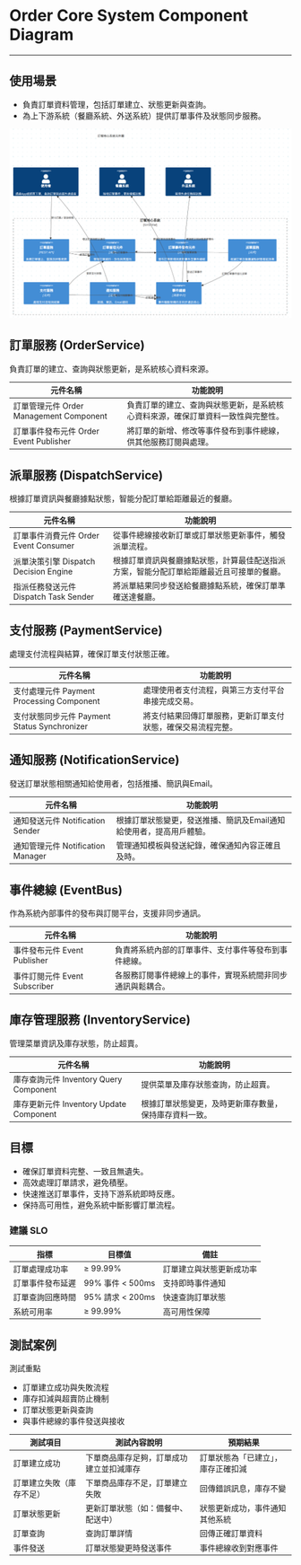 # Order Core System Component Diagram
----

## 使用場景
- 負責訂單資料管理，包括訂單建立、狀態更新與查詢。
- 為上下游系統（餐廳系統、外送系統）提供訂單事件及狀態同步服務。

![](./image/README/c4_order_core_component.png)


## 訂單服務 (OrderService)
負責訂單的建立、查詢與狀態更新，是系統核心資料來源。

| 元件名稱 |	功能說明 |
| ----- | -------- | 
| 訂單管理元件 Order Management Component |	負責訂單的建立、查詢與狀態更新，是系統核心資料來源，確保訂單資料一致性與完整性。 |
| 訂單事件發布元件 Order Event Publisher |	將訂單的新增、修改等事件發布到事件總線，供其他服務訂閱與處理。 |



## 派單服務 (DispatchService)
根據訂單資訊與餐廳據點狀態，智能分配訂單給距離最近的餐廳。

| 元件名稱 |	功能說明 |
| ----- | -------- | 
| 訂單事件消費元件 Order Event Consumer | 	從事件總線接收新訂單或訂單狀態更新事件，觸發派單流程。 | 
| 派單決策引擎 Dispatch Decision Engine | 	根據訂單資訊與餐廳據點狀態，計算最佳配送指派方案，智能分配訂單給距離最近且可接單的餐廳。 | 
| 指派任務發送元件 Dispatch Task Sender | 	將派單結果同步發送給餐廳據點系統，確保訂單準確送達餐廳。 | 

## 支付服務 (PaymentService)
處理支付流程與結算，確保訂單支付狀態正確。

| 元件名稱 |	功能說明 |
| ----- | -------- | 
| 支付處理元件 Payment Processing Component | 	處理使用者支付流程，與第三方支付平台串接完成交易。 | 
| 支付狀態同步元件 Payment Status Synchronizer | 	將支付結果回傳訂單服務，更新訂單支付狀態，確保交易流程完整。 | 

## 通知服務 (NotificationService)
發送訂單狀態相關通知給使用者，包括推播、簡訊與Email。

| 元件名稱 |	功能說明 |
| ----- | -------- | 
| 通知發送元件 Notification Sender |	根據訂單狀態變更，發送推播、簡訊及Email通知給使用者，提高用戶體驗。 |
| 通知管理元件 Notification Manager |	管理通知模板與發送紀錄，確保通知內容正確且及時。 |

## 事件總線 (EventBus)
作為系統內部事件的發布與訂閱平台，支援非同步通訊。

| 元件名稱 |	功能說明 |
| ----- | -------- | 
| 事件發布元件 Event Publisher | 	負責將系統內部的訂單事件、支付事件等發布到事件總線。 | 
| 事件訂閱元件 Event Subscriber | 	各服務訂閱事件總線上的事件，實現系統間非同步通訊與鬆耦合。 | 

## 庫存管理服務 (InventoryService)
管理菜單資訊及庫存狀態，防止超賣。

| 元件名稱 |	功能說明 |
| ----- | -------- |
| 庫存查詢元件 Inventory Query Component | 	提供菜單及庫存狀態查詢，防止超賣。 | 
| 庫存更新元件 Inventory Update Component | 	根據訂單狀態變更，及時更新庫存數量，保持庫存資料一致。 | 

## 目標
- 確保訂單資料完整、一致且無遺失。
- 高效處理訂單請求，避免積壓。
- 快速推送訂單事件，支持下游系統即時反應。
- 保持高可用性，避免系統中斷影響訂單流程。


### 建議 SLO
| 指標 |	目標值 |	備註 |
| ----- | -------- | -------- |
| 訂單處理成功率 |	≥ 99.99% |	訂單建立與狀態更新成功率 |
| 訂單事件發布延遲 |	99% 事件 < 500ms |	支持即時事件通知 |
| 訂單查詢回應時間 |	95% 請求 < 200ms |	快速查詢訂單狀態 |
| 系統可用率 |	≥ 99.99% |	高可用性保障 |


## 測試案例
測試重點
- 訂單建立成功與失敗流程
- 庫存扣減與超賣防止機制
- 訂單狀態更新與查詢
- 與事件總線的事件發送與接收

測試項目 |	測試內容說明 |	預期結果 |
| ----- | -------- | -------- |
| 訂單建立成功 |	下單商品庫存足夠，訂單成功建立並扣減庫存 |	訂單狀態為「已建立」，庫存正確扣減 |
| 訂單建立失敗（庫存不足） |	下單商品庫存不足，訂單建立失敗 |	回傳錯誤訊息，庫存不變 |
| 訂單狀態更新 |	更新訂單狀態（如：備餐中、配送中） |	狀態更新成功，事件通知其他系統 |
| 訂單查詢 |	查詢訂單詳情 |	回傳正確訂單資料 |
| 事件發送 |	訂單狀態變更時發送事件 |	事件總線收到對應事件 |